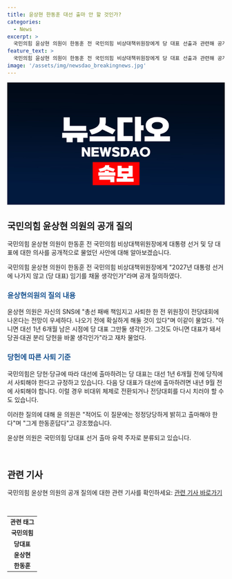 ```yaml
---
title: 윤상현 한동훈 대선 출마 안 할 것인가?
categories:
  - News
excerpt: >
  국민의힘 윤상현 의원이 한동훈 전 국민의힘 비상대책위원장에게 당 대표 선출과 관련해 공개 질의를 했다. 윤 의원은 SNS를 통해 한 전 위원장이 전당대회에 나올 가능성이 높다고 지적하며, 해당 문제에 대해 명확한 해결책을 요구했다. 또한, 당 대표가 대선에 출마하려면 1년 6개월 전에 사퇴해야 한다는 당헌·당규에 대한 언급도 이어졌다. 윤 의원은 이에 대해 정정당당하게 밝히고 출마해야 한다며 한동훈에게 압박을 가하고 있다. #국민의힘 #당대표 #윤상현 #한동훈
feature_text: >
  국민의힘 윤상현 의원이 한동훈 전 국민의힘 비상대책위원장에게 당 대표 선출과 관련해 공개 질의를 했다. 윤 의원은 SNS를 통해 한 전 위원장이 전당대회에 나올 가능성이 높다고 지적하며, 해당 문제에 대해 명확한 해결책을 요구했다. 또한, 당 대표가 대선에 출마하려면 1년 6개월 전에 사퇴해야 한다는 당헌·당규에 대한 언급도 이어졌다. 윤 의원은 이에 대해 정정당당하게 밝히고 출마해야 한다며 한동훈에게 압박을 가하고 있다. #국민의힘 #당대표 #윤상현 #한동훈
image: '/assets/img/newsdao_breakingnews.jpg'
---
```


<p><img src="/assets/img/newsdao_breakingnews.jpg" alt="implanttips 속보" /></p>

<h2 data-ke-size="size26">국민의힘 윤상현 의원의 공개 질의</h2>

<p>국민의힘 윤상현 의원이 한동훈 전 국민의힘 비상대책위원장에게 대통령 선거 및 당 대표에 대한 의사를 공개적으로 물었던 사안에 대해 알아보겠습니다.</p>

<p data-ke-size="size16">국민의힘 윤상현 의원이 한동훈 전 국민의힘 비상대책위원장에게 "2027년 대통령 선거에 나가지 않고 (당 대표) 임기를 채울 생각인가"라며 공개 질의하였다.</p>

<h3><b><span style="color: #1a5490;">윤상현의원의 질의 내용</span></b></h3>

<p>윤상현 의원은 자신의 SNS에 "총선 패배 책임지고 사퇴한 한 전 위원장이 전당대회에 나온다는 전망이 우세하다. 나오기 전에 확실하게 해둘 것이 있다"며 이같이 물었다. "아니면 대선 1년 6개월 남은 시점에 당 대표 그만둘 생각인가. 그것도 아니면 대표가 돼서 당권·대권 분리 당헌을 바꿀 생각인가"라고 재차 물었다.</p>

<h3><b><span style="color: #1a5490;">당헌에 따른 사퇴 기준</span></b></h3>

<p>국민의힘은 당헌·당규에 따라 대선에 출마하려는 당 대표는 대선 1년 6개월 전에 당직에서 사퇴해야 한다고 규정하고 있습니다. 다음 당 대표가 대선에 출마하려면 내년 9월 전에 사퇴해야 합니다. 이럴 경우 비대위 체제로 전환되거나 전당대회를 다시 치러야 할 수도 있습니다.</p>

<p>이러한 질의에 대해 윤 의원은 "적어도 이 질문에는 정정당당하게 밝히고 출마해야 한다"며 "그게 한동훈답다"고 강조했습니다.</p>

<p>윤상현 의원은 국민의힘 당대표 선거 출마 유력 주자로 분류되고 있습니다. </p>

<p data-ke-size="size16">&nbsp;</p>

<h2 data-ke-size="size26">관련 기사</h2>

<p>국민의힘 윤상현 의원의 공개 질의에 대한 관련 기사를 확인하세요: 
<a href='https://www.example.com'>관련 기사 바로가기</a></p>

<p data-ke-size="size16">&nbsp;</p>

<table>
    <tr>
        <td style="text-align: center; height: 17px;"><b>관련 태그</b></td>
    </tr>
    <tr>
        <td style="text-align: center; height: 17px;"><b>국민의힘</b></td>
    </tr>
    <tr>
        <td style="text-align: center; height: 17px;"><b>당대표</b></td>
    </tr>
    <tr>
        <td style="text-align: center; height: 17px;"><b>윤상현</b></td>
    </tr>
    <tr>
        <td style="text-align: center; height: 17px;"><b>한동훈</b></td>
    </tr>
</table>

